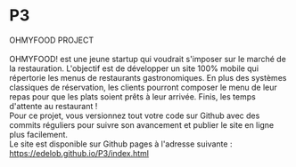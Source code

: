 # P3
OHMYFOOD PROJECT<br><br>
OHMYFOOD! est une jeune startup qui voudrait s'imposer sur le marché de la restauration. L'objectif est de développer un site 100% mobile qui répertorie les menus de restaurants gastronomiques. En plus des systèmes classiques de réservation, les clients pourront composer le menu de leur repas pour que les plats soient prêts à leur arrivée. Finis, les temps d'attente au restaurant !<br>
Pour ce projet, vous versionnez tout votre code sur Github avec des commits réguliers pour suivre son avancement et publier le site en ligne plus facilement.<br>
Le site est disponible sur Github pages à l'adresse suivante : https://edelob.github.io/P3/index.html
